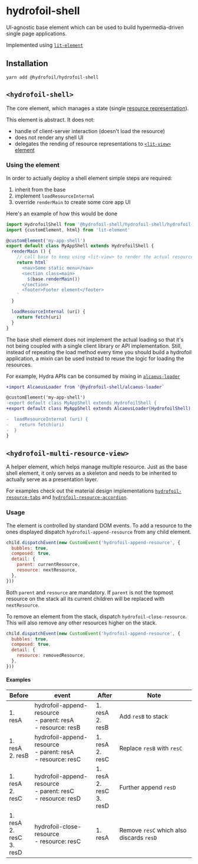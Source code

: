 # hydrofoil-shell

UI-agnostic base element which can be used to build hypermedia-driven
single page applications.

Implemented using [`lit-element`][le]

[le]: https://lit-element.polymer-project.org

## Installation

```
yarn add @hydrofoil/hydrofoil-shell
```

## `<hydrofoil-shell>`

The core element, which manages a state (single [resource representation][rr]).

This element is abstract. It does not:

* handle of client-server interaction (doesn't load the resource)
* does not render any shell UI
* delegates the rending of resource representations to [`<lit-view>` element][la]

[rr]: https://restful-api-design.readthedocs.io/en/latest/resources.html
[la]: https://lit-any.hypermedia.app/?selectedKind=lit-view&selectedStory=basic&full=0&addons=1&stories=1&panelRight=1&addonPanel=storybooks%2Fstorybook-addon-knobs

### Using the element

In order to actually deploy a shell element simple steps are required:

1. inherit from the base
1. implement `loadResourceInternal`
1. override `renderMain` to create some core app UI

Here's an example of how this would be done

```js
import HydrofoilShell from '@hydrofoil-shell/hydrofoil-shell/hydrofoil-shell'
import {customElement, html} from 'lit-element'

@customElement('my-app-shell')
export default class MyAppShell extends HydrofoilShell {
  renderMain () {
    // call base to keep using <lit-view> to render the actual resource
    return html`
      <nav>Some static menu</nav>
      <section class=main>
        ${base.renderMain()}
      </section>
      <footer>Footer element</footer>
    `
  }

  loadResourceInternal (uri) {
    return fetch(uri)
  }
}
```

The base shell element does not implement the actual loading so that it's not
being coupled with a single client library or API implementation. Still, instead of
repeating the load method every time you should build a hydrofoil application,
a mixin can be used instead to reuse the logic for loading the resources.

For example, Hydra APIs can be consumed by mixing in [`alcaeus-loader`][al]

```diff
+import AlcaeusLoader from '@hydrofoil-shell/alcaeus-loader`

@customElement('my-app-shell')
-export default class MyAppShell extends HydrofoilShell {
+export default class MyAppShell extends AlcaeusLoader(HydrofoilShell) {

-  loadResourceInternal (uri) {
-    return fetch(uri)
-  }
}
```

[al]: https://github.com/hypermedia-app/alcaeus-loader

## `<hydrofoil-multi-resource-view>`

A helper element, which helps manage multiple resource. Just as the base shell
element, it only serves as a skeleton and needs to be inherited to actually serve
as a presentation layer.

For examples check out the material design implementations [`hydrofoil-resource-tabs`][hr-tabs]
and [`hydrofoil-resource-accordion`][hr-accordion].

[hr-tabs]: https://github.com/hypermedia-app/hydrofoil-paper-shell/blob/master/hydrofoil-resource-tabs.ts
[hr-accordion]: https://github.com/hypermedia-app/hydrofoil-paper-shell/blob/master/hydrofoil-resource-accordion.ts

### Usage

The element is controlled by standard DOM events. To add a resource to the ones displayed
dispatch `hydrofoil-append-resource` from any child element.

```js
child.dispatchEvent(new CustomEvent('hydrofoil-append-resource', {
  bubbles: true,
  composed: true,
  detail: {
    parent: currentResource,
    resource: nextResource,
  },
}))
```

Both `parent` and `resource` are mandatory. If `parent` is not the topmost resource on the stack
all its current children will be replaced with `nextResource`.

To remove an element from the stack, dispatch `hydrofoil-close-resource`. This will also remove
any other resources higher on the stack.

```js
child.dispatchEvent(new CustomEvent('hydrofoil-append-resource', {
  bubbles: true,
  composed: true,
  detail: {
    resource: removedResource,
  },
}))
```

#### Examples

| Before | event | After | Note |
| -- | -- | -- | -- |
| 1. resA | hydrofoil-append-resource<br>- parent: resA<br>- resource: resB | 1. resA<br>2. resB | Add `resB` to stack |
| 1. resA<br>2. resB | hydrofoil-append-resource<br>- parent: resA<br>- resource: resC | 1. resA<br>2. resC | Replace `resB` with `resC` |
| 1. resA<br>2. resC | hydrofoil-append-resource<br>- parent: resC<br>- resource: resD | 1. resA<br>2. resC<br>3. resD | Further append `resD`
| 1. resA<br>2. resC<br>3. resD | hydrofoil-close-resource<br>- resource: resC | 1. resA | Remove `resC` which also discards `resD` |
